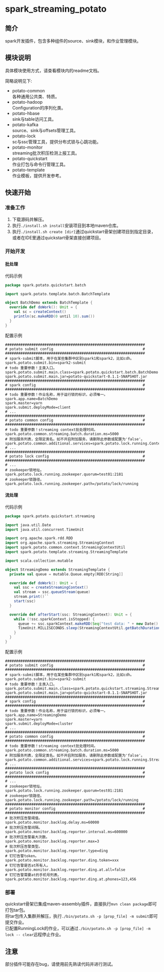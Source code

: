 # spark_streaming_potato

## 简介  
spark开发插件，包含多种组件的source、sink模块，和作业管理模块。  

## 模块说明  
具体模块使用方式，请查看模块内的readme文档。  

简略说明见下:    
* potato-common  
    各种通用公共类、特质。
* potato-hadoop  
    Configuration的序列化类。  
* potato-hbase  
    sink与table访问工具。
* potato-kafka  
    source、sink与offsets管理工具。  
* potato-lock  
    sc与ssc管理工具，提供分布式锁与心跳功能。  
* potato-monitor  
    streaming批次积压检测上报工具。  
* potato-quickstart  
    作业打包与命令行管理工具。  
* potato-template  
    作业模板，提供开发参考。  

## 快速开始  
### 准备工作  
1. 下载源码并解压。  
2. 执行`./install.sh install`安装项目到本地maven仓库。  
3. 执行`./install.sh create [dir]`通过quickstart骨架创建项目到指定目录，或者在IDE里通过quickstart骨架直接创建项目。  

### 开始开发    
#### 批处理  
代码示例
```scala
package spark.potato.quickstart.batch

import spark.potato.template.batch.BatchTemplate

object BatchDemo extends BatchTemplate {
  override def doWork(): Unit = {
    val sc = createContext()
    println(sc.makeRDD(0 until 10).sum())
  }
}
```  
配置示例
```properties
################################################################
# potato submit config                                         #
################################################################
# spark-submit脚本，用于在某些集群中区别spark1和spark2，比如cdh。
spark.potato.submit.bin=spark2-submit
# todo 重要参数！主类入口。
spark.potato.submit.main.class=spark.potato.quickstart.batch.BatchDemo
spark.potato.submit.main.jar=potato-quickstart-0.1.1-SNAPSHOT.jar
################################################################
# spark config                                                 #
################################################################
# todo 重要参数！作业名称，用于运行锁的标识，必须唯一。
spark.app.name=BatchDemo
spark.master=yarn
spark.submit.deployMode=client
# ...
################################################################
# potato common config                                         #
################################################################
# todo 重要参数！streaming context批处理时间。
spark.potato.common.streaming.batch.duration.ms=5000
# 附加服务列表，全限定类名。如不开启附加服务，请删除此参数或配置为'false'。
spark.potato.common.additional.services=spark.potato.lock.running.ContextRunningLockService
# ...
################################################################
# potato lock config                                           #
################################################################
# ...
# zookeeper锁地址。
spark.potato.lock.running.zookeeper.quorum=test01:2181
# zookeeper锁路径。
spark.potato.lock.running.zookeeper.path=/potato/lock/running
```  
#### 流处理  
代码示例  
```scala
package spark.potato.quickstart.streaming

import java.util.Date
import java.util.concurrent.TimeUnit

import org.apache.spark.rdd.RDD
import org.apache.spark.streaming.StreamingContext
import spark.potato.common.context.StreamingContextUtil
import spark.potato.template.streaming.StreamingTemplate

import scala.collection.mutable

object StreamingDemo extends StreamingTemplate {
  private val queue = mutable.Queue.empty[RDD[String]]

  override def doWork(): Unit = {
    val ssc = createStreamingContext()
    val stream = ssc.queueStream(queue)
    stream.print()``
    start(ssc)
  }

  override def afterStart(ssc: StreamingContext): Unit = {
    while (!ssc.sparkContext.isStopped) {
      queue += ssc.sparkContext.makeRDD(Seq("test data: " + new Date().toString))
      TimeUnit.MILLISECONDS.sleep(StreamingContextUtil.getBatchDuration(ssc).milliseconds)
    }
  }
}
```  
配置示例  
```properties
################################################################
# potato submit config                                         #
################################################################
# spark-submit脚本，用于在某些集群中区别spark1和spark2，比如cdh。
spark.potato.submit.bin=spark2-submit
# todo 重要参数！主类入口。
spark.potato.submit.main.class=spark.potato.quickstart.streaming.StreamingDemo
spark.potato.submit.main.jar=potato-quickstart-0.1.1-SNAPSHOT.jar
################################################################
# spark config                                                 #
################################################################
# todo 重要参数！作业名称，用于运行锁的标识，必须唯一。
spark.app.name=StreamingDemo
spark.master=yarn
spark.submit.deployMode=cluster
# ...
################################################################
# potato common config                                         #
################################################################
# todo 重要参数！streaming context批处理时间。
spark.potato.common.streaming.batch.duration.ms=5000
# 附加服务列表，全限定类名。如不开启附加服务，请删除此参数或配置为'false'。
spark.potato.common.additional.services=spark.potato.lock.running.StreamingRunningLockService,spark.potato.monitor.backlog.BacklogMonitorService
# ...
################################################################
# potato lock config                                           #
################################################################
# ...
# zookeeper锁地址。
spark.potato.lock.running.zookeeper.quorum=test01:2181
# zookeeper锁路径。
spark.potato.lock.running.zookeeper.path=/potato/lock/running
################################################################
# potato monitor config                                        #
################################################################
# 批次积压告警阈值。
spark.potato.monitor.backlog.delay.ms=60000
# 批次积压告警间隔。
spark.potato.monitor.backlog.reporter.interval.ms=600000
# 批次积压告警最大次数。
spark.potato.monitor.backlog.reporter.max=3
# 批次积压告警类型。
spark.potato.monitor.backlog.reporter.type=ding
# 钉钉告警token。
spark.potato.monitor.backlog.reporter.ding.token=xxx
# 钉钉告警是否at所有人。
spark.potato.monitor.backlog.reporter.ding.at.all=false
# 钉钉告警需要at的手机号列表。
spark.potato.monitor.backlog.reporter.ding.at.phones=123,456
```  
### 部署
quickstart骨架已集成maven-assembly插件，直接执行`mvn clean package`即可打包tar包。  
将tar包传入集群并解压，执行`./bin/potato.sh -p [prop_file] -m submit`即可提交作业。  
已配置RunningLock的作业，可以通过`./bin/potato.sh -p [prop_file] -m lock -- clear`远程停止作业。

## 注意  
部分插件可能存在bug，请使用前先熟读代码并进行测试。
